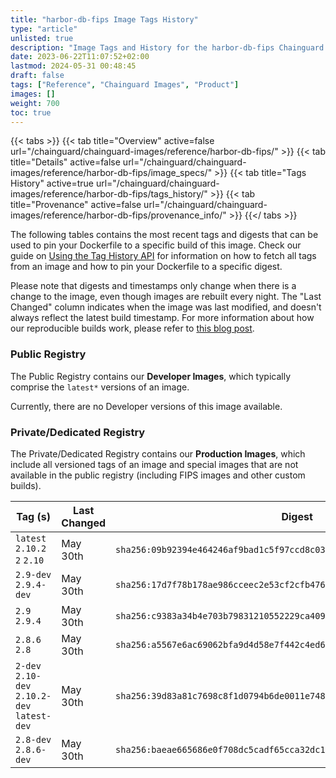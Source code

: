 ```yaml
---
title: "harbor-db-fips Image Tags History"
type: "article"
unlisted: true
description: "Image Tags and History for the harbor-db-fips Chainguard Image"
date: 2023-06-22T11:07:52+02:00
lastmod: 2024-05-31 00:48:45
draft: false
tags: ["Reference", "Chainguard Images", "Product"]
images: []
weight: 700
toc: true
---
```


{{< tabs >}}
{{< tab title="Overview" active=false url="/chainguard/chainguard-images/reference/harbor-db-fips/" >}}
{{< tab title="Details" active=false url="/chainguard/chainguard-images/reference/harbor-db-fips/image_specs/" >}}
{{< tab title="Tags History" active=true url="/chainguard/chainguard-images/reference/harbor-db-fips/tags_history/" >}}
{{< tab title="Provenance" active=false url="/chainguard/chainguard-images/reference/harbor-db-fips/provenance_info/" >}}
{{</ tabs >}}

The following tables contains the most recent tags and digests that can be used to pin your Dockerfile to a specific build of this image. Check our guide on [Using the Tag History API](/chainguard/chainguard-images/using-the-tag-history-api/) for information on how to fetch all tags from an image and how to pin your Dockerfile to a specific digest.

Please note that digests and timestamps only change when there is a change to the image, even though images are rebuilt every night. The "Last Changed" column indicates when the image was last modified, and doesn't always reflect the latest build timestamp. For more information about how our reproducible builds work, please refer to [this blog post](https://www.chainguard.dev/unchained/reproducing-chainguards-reproducible-image-builds).

### Public Registry
The Public Registry contains our **Developer Images**, which typically comprise the `latest*` versions of an image.

Currently, there are no Developer versions of this image available.

### Private/Dedicated Registry
The Private/Dedicated Registry contains our **Production Images**, which include all versioned tags of an image and special images that are not available in the public registry (including FIPS images and other custom builds).

| Tag (s)                                       | Last Changed | Digest                                                                    |
|-----------------------------------------------|--------------|---------------------------------------------------------------------------|
|  `latest` `2.10.2` `2` `2.10`                 | May 30th     | `sha256:09b92394e464246af9bad1c5f97ccd8c03520d8add76ad91b1d77b2dda1ef2d6` |
|  `2.9-dev` `2.9.4-dev`                        | May 30th     | `sha256:17d7f78b178ae986cceec2e53cf2cfb4769baacab4c547b616afab1099267925` |
|  `2.9` `2.9.4`                                | May 30th     | `sha256:c9383a34b4e703b79831210552229ca409b08fa42d0b492bb95b5aa18000b161` |
|  `2.8.6` `2.8`                                | May 30th     | `sha256:a5567e6ac69062bfa9d4d58e7f442c4ed6f7c5ce1d59bd05739de1d936324508` |
|  `2-dev` `2.10-dev` `2.10.2-dev` `latest-dev` | May 30th     | `sha256:39d83a81c7698c8f1d0794b6de0011e74867a5b0bff2423817b1d072cd22573d` |
|  `2.8-dev` `2.8.6-dev`                        | May 30th     | `sha256:baeae665686e0f708dc5cadf65cca32dc1f2b64cbd029b134afb338de036daff` |

